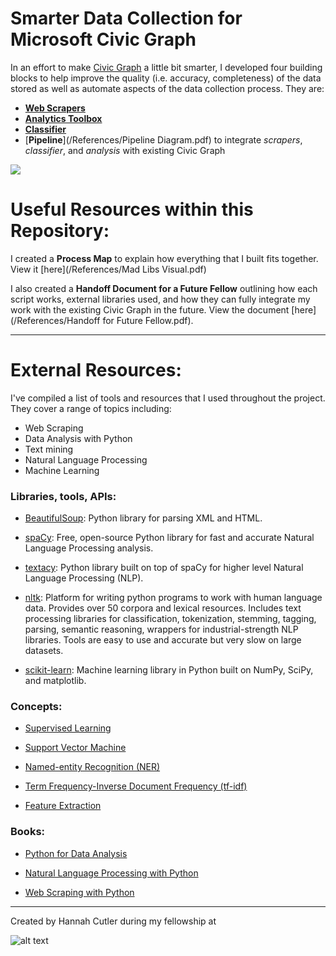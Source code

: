 # Smarter Data Collection for Microsoft Civic Graph

In an effort to make [Civic Graph](http://civicgraph.io) a little bit smarter, I developed four building blocks to help improve the quality (i.e. accuracy, completeness) of the data stored as well as automate aspects of the data collection process. They are:

* [__Web Scrapers__](/Scrapers)
* [__Analytics Toolbox__](/Analysis)
* [__Classifier__](/Classifier)
* [__Pipeline__](/References/Pipeline Diagram.pdf) to integrate *scrapers*, *classifier*, and *analysis* with existing Civic Graph

![](blocks.png)

# Useful Resources within this Repository:

I created a __Process Map__ to explain how everything that I built fits together. View it [here](/References/Mad Libs Visual.pdf)

I also created a __Handoff Document for a Future Fellow__ outlining how each script works, external libraries used, and how they can fully integrate my work with the existing Civic Graph in the future. View the document [here](/References/Handoff for Future Fellow.pdf).





----




# External Resources:

I've compiled a list of tools and resources that I used throughout the project. They cover a range of topics including:

* Web Scraping
* Data Analysis with Python
* Text mining
* Natural Language Processing
* Machine Learning


### __Libraries, tools, APIs:__

* [BeautifulSoup](https://www.crummy.com/software/BeautifulSoup/bs4/doc/): Python library for parsing XML and HTML.

* [spaCy](https://spacy.io/): Free, open-source Python library for fast and accurate Natural Language Processing analysis.

* [textacy](https://github.com/chartbeat-labs/textacy): Python library built on top of spaCy for higher level Natural Language Processing (NLP).

* [nltk](http://www.nltk.org/): Platform for writing python programs to work with human language data.  Provides over 50 corpora and lexical resources. Includes text processing libraries for classification, tokenization, stemming, tagging, parsing, semantic reasoning, wrappers for industrial-strength NLP libraries.  Tools are easy to use and accurate but very slow on large datasets.

* [scikit-learn](http://scikit-learn.org/stable/): Machine learning library in Python built on NumPy, SciPy, and matplotlib.



### __Concepts:__

* [Supervised Learning](https://en.wikipedia.org/wiki/Supervised_learning)

* [Support Vector Machine](https://en.wikipedia.org/wiki/Support_vector_machine)

* [Named-entity Recognition (NER)](https://en.wikipedia.org/wiki/Named-entity_recognition)

* [Term Frequency-Inverse Document Frequency (tf-idf)](https://en.wikipedia.org/wiki/Tf%E2%80%93idf)

* [Feature Extraction](https://en.wikipedia.org/wiki/Feature_extraction) 


### __Books:__

* [Python for Data Analysis](https://www.amazon.com/Python-Data-Analysis-Wrangling-IPython/dp/1449319793/ref=pd_sim_14_3?ie=UTF8&dpID=515XdK-YtFL&dpSrc=sims&preST=_AC_UL160_SR122%2C160_&psc=1&refRID=1XKK35B7MX9J9MDRK66H)

* [Natural Language Processing with Python](https://www.amazon.com/Natural-Language-Processing-Python-Bird/dp/0596516495)

* [Web Scraping with Python](https://www.amazon.com/Web-Scraping-Python-Collecting-Modern/dp/1491910291/ref=sr_1_fkmr0_4?s=books&ie=UTF8&qid=1470405642&sr=1-4-fkmr0&keywords=data+alanysis+in+python)




----

Created by Hannah Cutler during my fellowship at

![alt text](https://assets.onestore.ms/cdnfiles/onestorerolling-1607-15000/shell/v3/images/logo/microsoft.png "Logo Title Text 3")
